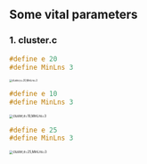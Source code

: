 ## Some vital parameters

### 1. cluster.c

```c
#define e 20
#define MinLns 3
```

<img src="/Users/huangwanru/Desktop/FYP(github)/backend/assets/cluster,e=20,MinLns=3.png" alt="cluster,e=20,MinLns=3" style="zoom:30%;" />

```c
#define e 10
#define MinLns 3
```

<img src="/Users/huangwanru/Desktop/FYP(github)/backend/assets/cluster,e=10,MinLns=3.png" alt="cluster,e=10,MinLns=3" style="zoom:40%;" />



```c
#define e 25
#define MinLns 3
```

<img src="/Users/huangwanru/Desktop/FYP(github)/backend/assets/cluster,e=25,MinLns=3.png" alt="cluster,e=25,MinLns=3" style="zoom:40%;" />